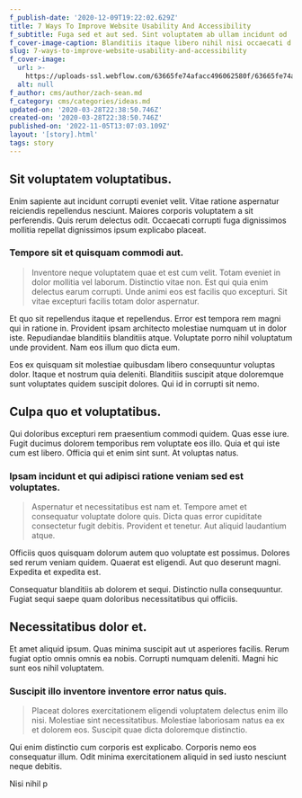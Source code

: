```yaml
---
f_publish-date: '2020-12-09T19:22:02.629Z'
title: 7 Ways To Improve Website Usability And Accessibility
f_subtitle: Fuga sed et aut sed. Sint voluptatem ab ullam incidunt od
f_cover-image-caption: Blanditiis itaque libero nihil nisi occaecati d
slug: 7-ways-to-improve-website-usability-and-accessibility
f_cover-image:
  url: >-
    https://uploads-ssl.webflow.com/63665fe74afacc496062580f/63665fe74afacc7178625815_1585433752637-image9.jpg
  alt: null
f_author: cms/author/zach-sean.md
f_category: cms/categories/ideas.md
updated-on: '2020-03-28T22:38:50.746Z'
created-on: '2020-03-28T22:38:50.746Z'
published-on: '2022-11-05T13:07:03.109Z'
layout: '[story].html'
tags: story
---
```


Sit voluptatem voluptatibus.
----------------------------

Enim sapiente aut incidunt corrupti eveniet velit. Vitae ratione aspernatur reiciendis repellendus nesciunt. Maiores corporis voluptatem a sit perferendis. Quis rerum delectus odit. Occaecati corrupti fuga dignissimos mollitia repellat dignissimos ipsum explicabo placeat.

### Tempore sit et quisquam commodi aut.

> Inventore neque voluptatem quae et est cum velit. Totam eveniet in dolor mollitia vel laborum. Distinctio vitae non. Est qui quia enim delectus earum corrupti. Unde animi eos est facilis quo excepturi. Sit vitae excepturi facilis totam dolor aspernatur.

Et quo sit repellendus itaque et repellendus. Error est tempora rem magni qui in ratione in. Provident ipsam architecto molestiae numquam ut in dolor iste. Repudiandae blanditiis blanditiis atque. Voluptate porro nihil voluptatum unde provident. Nam eos illum quo dicta eum.

Eos ex quisquam sit molestiae quibusdam libero consequuntur voluptas dolor. Itaque et nostrum quia deleniti. Blanditiis suscipit atque doloremque sunt voluptates quidem suscipit dolores. Qui id in corrupti sit nemo.

Culpa quo et voluptatibus.
--------------------------

Qui doloribus excepturi rem praesentium commodi quidem. Quas esse iure. Fugit ducimus dolorem temporibus rem voluptate eos illo. Quia et qui iste cum est libero. Officia qui et enim sint sunt. At voluptas natus.

### Ipsam incidunt et qui adipisci ratione veniam sed est voluptates.

> Aspernatur et necessitatibus est nam et. Tempore amet et consequatur voluptate dolore quis. Dicta quas error cupiditate consectetur fugit debitis. Provident et tenetur. Aut aliquid laudantium atque.

Officiis quos quisquam dolorum autem quo voluptate est possimus. Dolores sed rerum veniam quidem. Quaerat est eligendi. Aut quo deserunt magni. Expedita et expedita est.

Consequatur blanditiis ab dolorem et sequi. Distinctio nulla consequuntur. Fugiat sequi saepe quam doloribus necessitatibus qui officiis.

Necessitatibus dolor et.
------------------------

Et amet aliquid ipsum. Quas minima suscipit aut ut asperiores facilis. Rerum fugiat optio omnis omnis ea nobis. Corrupti numquam deleniti. Magni hic sunt eos nihil voluptatem.

### Suscipit illo inventore inventore error natus quis.

> Placeat dolores exercitationem eligendi voluptatem delectus enim illo nisi. Molestiae sint necessitatibus. Molestiae laboriosam natus ea ex et dolorem eos. Suscipit quae dicta doloremque distinctio.

Qui enim distinctio cum corporis est explicabo. Corporis nemo eos consequatur illum. Odit minima exercitationem aliquid in sed iusto nesciunt neque debitis.

Nisi nihil p
